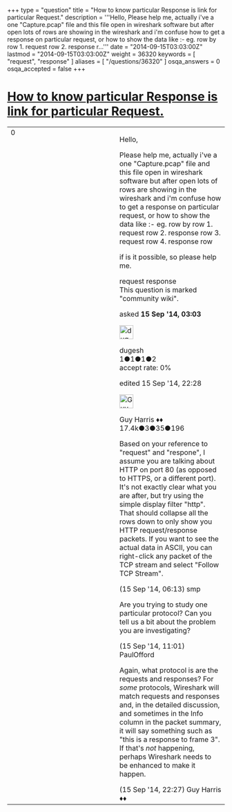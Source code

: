 +++
type = "question"
title = "How to know particular Response is link for particular Request."
description = '''Hello, Please help me, actually i&#x27;ve a one &quot;Capture.pcap&quot; file and this file open in wireshark software but after open lots of rows are showing in the wireshark and i&#x27;m confuse how to get a response on particular request, or how to show the data like :-  eg. row by row  1. request row  2. response r...'''
date = "2014-09-15T03:03:00Z"
lastmod = "2014-09-15T03:03:00Z"
weight = 36320
keywords = [ "request", "response" ]
aliases = [ "/questions/36320" ]
osqa_answers = 0
osqa_accepted = false
+++

<div class="headNormal">

# [How to know particular Response is link for particular Request.](/questions/36320/how-to-know-particular-response-is-link-for-particular-request)

</div>

<div id="main-body">

<div id="askform">

<table id="question-table" style="width:100%;"><colgroup><col style="width: 50%" /><col style="width: 50%" /></colgroup><tbody><tr class="odd"><td style="width: 30px; vertical-align: top"><div class="vote-buttons"><div id="post-36320-score" class="post-score" title="current number of votes">0</div><div id="favorite-count" class="favorite-count"></div></div></td><td><div id="item-right"><div class="question-body"><p>Hello,</p><p>Please help me, actually i've a one "Capture.pcap" file and this file open in wireshark software but after open lots of rows are showing in the wireshark and i'm confuse how to get a response on particular request, or how to show the data like :- eg. row by row 1. request row 2. response row 3. request row 4. response row</p><p>if is it possible, so please help me.</p></div><div id="question-tags" class="tags-container tags">request response</div><div id="question-controls" class="post-controls"><div class="community-wiki">This question is marked "community wiki".</div></div><div class="post-update-info-container"><div class="post-update-info post-update-info-user"><p>asked <strong>15 Sep '14, 03:03</strong></p><img src="https://secure.gravatar.com/avatar/a9767e4a94528beda88e866b70dc61aa?s=32&amp;d=identicon&amp;r=g" class="gravatar" width="32" height="32" alt="dugesh&#39;s gravatar image" /><p>dugesh<br />
<span class="score" title="1 reputation points">1</span><span title="1 badges"><span class="badge1">●</span><span class="badgecount">1</span></span><span title="1 badges"><span class="silver">●</span><span class="badgecount">1</span></span><span title="2 badges"><span class="bronze">●</span><span class="badgecount">2</span></span><br />
<span class="accept_rate" title="Rate of the user&#39;s accepted answers">accept rate:</span> <span title="dugesh has no accepted answers">0%</span></p></div><div class="post-update-info post-update-info-edited"><p>edited 15 Sep '14, 22:28</p><img src="https://secure.gravatar.com/avatar/f93de7000747ab5efb5acd3034b2ebd7?s=32&amp;d=identicon&amp;r=g" class="gravatar" width="32" height="32" alt="Guy%20Harris&#39;s gravatar image" /><p>Guy Harris ♦♦<br />
<span class="score" title="17443 reputation points"><span>17.4k</span></span><span title="3 badges"><span class="badge1">●</span><span class="badgecount">3</span></span><span title="35 badges"><span class="silver">●</span><span class="badgecount">35</span></span><span title="196 badges"><span class="bronze">●</span><span class="badgecount">196</span></span></p></div></div><div id="comments-container-36320" class="comments-container"><span id="36323"></span><div id="comment-36323" class="comment"><div id="post-36323-score" class="comment-score"></div><div class="comment-text"><p>Based on your reference to "request" and "respone", I assume you are talking about HTTP on port 80 (as opposed to HTTPS, or a different port). It's not exactly clear what you are after, but try using the simple display filter "http". That should collapse all the rows down to only show you HTTP request/response packets. If you want to see the actual data in ASCII, you can right-click any packet of the TCP stream and select "Follow TCP Stream".</p></div><div id="comment-36323-info" class="comment-info"><span class="comment-age">(15 Sep '14, 06:13)</span> smp</div></div><span id="36328"></span><div id="comment-36328" class="comment"><div id="post-36328-score" class="comment-score"></div><div class="comment-text"><p>Are you trying to study one particular protocol? Can you tell us a bit about the problem you are investigating?</p></div><div id="comment-36328-info" class="comment-info"><span class="comment-age">(15 Sep '14, 11:01)</span> PaulOfford</div></div><span id="36349"></span><div id="comment-36349" class="comment"><div id="post-36349-score" class="comment-score"></div><div class="comment-text"><p>Again, what protocol is are the requests and responses? For <em>some</em> protocols, Wireshark will match requests and responses and, in the detailed discussion, and sometimes in the Info column in the packet summary, it will say something such as "this is a response to frame 3". If that's <em>not</em> happening, perhaps Wireshark needs to be enhanced to make it happen.</p></div><div id="comment-36349-info" class="comment-info"><span class="comment-age">(15 Sep '14, 22:27)</span> Guy Harris ♦♦</div></div></div><div id="comment-tools-36320" class="comment-tools"></div><div class="clear"></div><div id="comment-36320-form-container" class="comment-form-container"></div><div class="clear"></div></div></td></tr></tbody></table>

</div>

</div>

